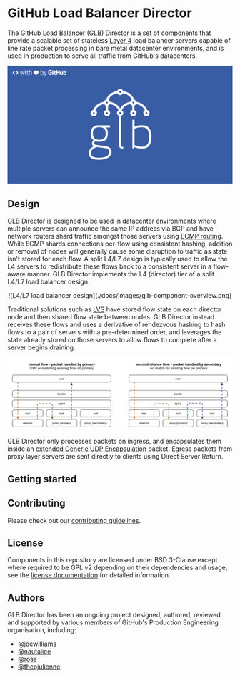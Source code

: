 # GitHub Load Balancer Director

The GitHub Load Balancer (GLB) Director is a set of components that provide a scalable set of stateless [Layer 4](https://en.wikipedia.org/wiki/Transport_layer) load balancer servers capable of line rate packet processing in bare metal datacenter environments, and is used in production to serve all traffic from GitHub's datacenters.

![GLB Logo](./docs/images/glb-logo-dark.png)

## Design

GLB Director is designed to be used in datacenter environments where multiple servers can announce the same IP address via BGP and have network routers shard traffic amongst those servers using [ECMP routing](https://en.wikipedia.org/wiki/Equal-cost_multi-path_routing). While ECMP shards connections per-flow using consistent hashing, addition or removal of nodes will generally cause some disruption to traffic as state isn't stored for each flow. A split L4/L7 design is typically used to allow the L4 servers to redistribute these flows back to a consistent server in a flow-aware manner. GLB Director implements the L4 (director) tier of a split L4/L7 load balancer design.

<p align="center">
![L4/L7 load balancer design](./docs/images/glb-component-overview.png)
</p>

Traditional solutions such as [LVS](https://en.wikipedia.org/wiki/Linux_Virtual_Server) have stored flow state on each director node and then shared flow state between nodes. GLB Director instead receives these flows and uses a derivative of rendezvous hashing to hash flows to a pair of servers with a pre-determined order, and leverages the state already stored on those servers to allow flows to complete after a server begins draining.

![GLB "second chance" packet flow](./docs/images/second-chance-nolegend.png)

GLB Director only processes packets on ingress, and encapsulates them inside an [extended Generic UDP Encapsulation](./docs/development/gue-header.md) packet. Egress packets from proxy layer servers are sent directly to clients using Direct Server Return.

## Getting started

## Contributing

Please check out our [contributing guidelines](CONTRIBUTING.md).

## License

Components in this repository are licensed under BSD 3-Clause except where required to be GPL v2 depending on their dependencies and usage, see the [license documentation](./LICENSE.md) for detailed information.

## Authors

GLB Director has been an ongoing project designed, authored, reviewed and supported by various members of GitHub's Production Engineering organisation, including:

- [@joewilliams](https://github.com/joewilliams)
- [@nautalice](https://github.com/nautalice)
- [@ross](https://github.com/ross)
- [@theojulienne](https://github.com/theojulienne)
